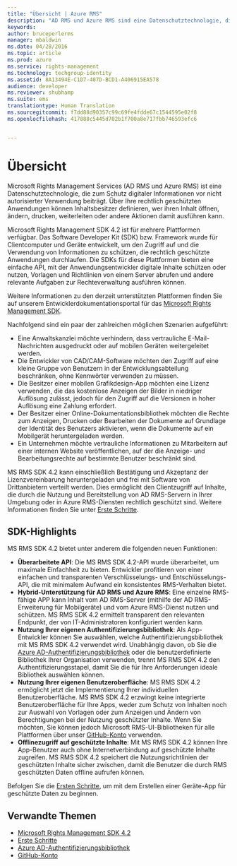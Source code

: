 ```yaml
---
title: "Übersicht | Azure RMS"
description: "AD RMS und Azure RMS sind eine Datenschutztechnologie, die zum Schutz digitaler Informationen vor nicht autorisierter Verwendung beiträgt."
keywords: 
author: bruceperlerms
manager: mbaldwin
ms.date: 04/28/2016
ms.topic: article
ms.prod: azure
ms.service: rights-management
ms.technology: techgroup-identity
ms.assetid: 8A13494E-C1D7-407D-BCD1-A406915EA578
audience: developer
ms.reviewer: shubhamp
ms.suite: ems
translationtype: Human Translation
ms.sourcegitcommit: f7dd88d90357c99c69fe4fdde67c1544595e02f8
ms.openlocfilehash: 417888c5445d702b1f700a8e717fbb746593efc6


---
```


# Übersicht


Microsoft Rights Management Services (AD RMS und Azure RMS) ist eine Datenschutztechnologie, die zum Schutz digitaler Informationen vor nicht autorisierter Verwendung beiträgt. Über Ihre rechtlich geschützten Anwendungen können Inhaltsbesitzer definieren, wer ihren Inhalt öffnen, ändern, drucken, weiterleiten oder andere Aktionen damit ausführen kann.

Microsoft Rights Management SDK 4.2 ist für mehrere Plattformen verfügbar. Das Software Developer Kit (SDK) bzw. Framework wurde für Clientcomputer und Geräte entwickelt, um den Zugriff auf und die Verwendung von Informationen zu schützen, die rechtlich geschützte Anwendungen durchlaufen. Die SDKs für diese Plattformen bieten eine einfache API, mit der Anwendungsentwickler digitale Inhalte schützen oder nutzen, Vorlagen und Richtlinien von einem Server abrufen und andere relevante Aufgaben zur Rechteverwaltung ausführen können.

Weitere Informationen zu den derzeit unterstützten Plattformen finden Sie auf unserem Entwicklerdokumentationsportal für das [Microsoft Rights Management SDK](active-directory-rights-management-services-multi-platform-thin-client-sdk-portal.md).

Nachfolgend sind ein paar der zahlreichen möglichen Szenarien aufgeführt:

-   Eine Anwaltskanzlei möchte verhindern, dass vertrauliche E-Mail-Nachrichten ausgedruckt oder auf mobilen Geräten weitergeleitet werden.
-   Die Entwickler von CAD/CAM-Software möchten den Zugriff auf eine kleine Gruppe von Benutzern in der Entwicklungsabteilung beschränken, ohne Kennwörter verwenden zu müssen.
-   Die Besitzer einer mobilen Grafikdesign-App möchten eine Lizenz verwenden, die das kostenlose Anzeigen der Bilder in niedriger Auflösung zulässt, jedoch für den Zugriff auf die Versionen in hoher Auflösung eine Zahlung erfordert.
-   Der Besitzer einer Online-Dokumentationsbibliothek möchten die Rechte zum Anzeigen, Drucken oder Bearbeiten der Dokumente auf Grundlage der Identität des Benutzers aktivieren, wenn die Dokumente auf ein Mobilgerät heruntergeladen werden.
-   Ein Unternehmen möchte vertrauliche Informationen zu Mitarbeitern auf einer internen Website veröffentlichen, auf der die Anzeige- und Bearbeitungsrechte auf bestimmte Benutzer beschränkt sind.

MS RMS SDK 4.2 kann einschließlich Bestätigung und Akzeptanz der Lizenzvereinbarung heruntergeladen und frei mit Software von Drittanbietern verteilt werden. Dies ermöglicht den Clientzugriff auf Inhalte, die durch die Nutzung und Bereitstellung von AD RMS-Servern in Ihrer Umgebung oder in Azure RMS-Diensten rechtlich geschützt sind. Weitere Informationen finden Sie unter [Erste Schritte](get-started.md).

## SDK-Highlights


MS RMS SDK 4.2 bietet unter anderem die folgenden neuen Funktionen:

-   **Überarbeitete API**: Die MS RMS SDK 4.2-API wurde überarbeitet, um maximale Einfachheit zu bieten. Entwickler profitieren von einer einfachen und transparenten Verschlüsselungs- und Entschlüsselungs-API, die mit minimalem Aufwand ein konsistentes RMS-Verhalten bietet.
-   **Hybrid-Unterstützung für AD RMS und Azure RMS**: Eine einzelne RMS-fähige APP kann Inhalt vom AD RMS-Server (mithilfe der AD RMS-Erweiterung für Mobilgeräte) und vom Azure RMS-Dienst nutzen und schützen. MS RMS SDK 4.2 ermittelt transparent den relevanten Endpunkt, der von IT-Administratoren konfiguriert werden kann.
-   **Nutzung Ihrer eigenen Authentifizierungsbibliothek**: Als App-Entwickler können Sie auswählen, welche Authentifizierungsbibliothek mit MS RMS SDK 4.2 verwendet wird. Unabhängig davon, ob Sie die [Azure AD-Authentifizierungsbibliothek](https://msdn.microsoft.com/library/jj573266.aspx) oder die benutzerdefinierte Bibliothek Ihrer Organisation verwenden, trennt MS RMS SDK 4.2 den Authentifizierungsstapel, damit Sie die für Ihre Anforderungen ideale Bibliothek auswählen können.
-   **Nutzung Ihrer eigenen Benutzeroberfläche**: MS RMS SDK 4.2 ermöglicht jetzt die Implementierung Ihrer individuellen Benutzeroberfläche. MS RMS SDK 4.2 erzwingt keine integrierte Benutzeroberfläche für Ihre Apps, weder zum Schutz von Inhalten noch zur Auswahl von Vorlagen oder zum Anzeigen und Ändern von Berechtigungen bei der Nutzung geschützter Inhalte. Wenn Sie möchten, Sie können jedoch Microsoft RMS-UI-Bibliotheken für alle Plattformen über unser [GitHub-Konto](https://github.com/AzureAD/) verwenden.
-   **Offlinezugriff auf geschützte Inhalte**: Mit MS RMS SDK 4.2 können Ihre App-Benutzer auch ohne Internetverbindung auf geschützte Inhalte zugreifen. MS RMS SDK 4.2 speichert die Nutzungsrichtlinien der geschützten Inhalte sicher zwischen, damit die Benutzer die durch RMS geschützten Daten offline aufrufen können.

Befolgen Sie die [Ersten Schritte](get-started.md), um mit dem Erstellen einer Geräte-App für geschützte Daten zu beginnen.

## Verwandte Themen

* [Microsoft Rights Management SDK 4.2](active-directory-rights-management-services-multi-platform-thin-client-sdk-portal.md)
* [Erste Schritte](get-started.md)
* [Azure AD-Authentifizierungsbibliothek](https://msdn.microsoft.com/en-us/library/jj573266.aspx)
* [GitHub-Konto](https://github.com/AzureAD/)
 

 






<!--HONumber=Jul16_HO2-->



